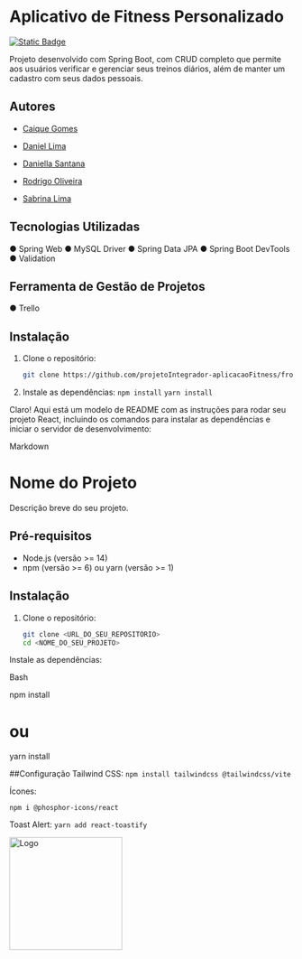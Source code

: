 
# Aplicativo de Fitness Personalizado
[![Static Badge](https://img.shields.io/badge/-Escopo%20do%20projeto-lightgrey)](https://github.com/projetoIntegrador-aplicacaoFitness/backend/blob/main/Escopo%20do%20Projeto.pdf)

Projeto desenvolvido com Spring Boot, com CRUD completo que permite aos usuários verificar e gerenciar seus treinos diários, além de manter
um cadastro com seus dados pessoais.


## Autores

- [Caique Gomes](https://www.linkedin.com/in/cttcaiquegomes/)

- [Daniel Lima](https://www.linkedin.com/in/danieldossantoslima)

- [Daniella Santana](https://www.linkedin.com/in/adaniellasantana/)

- [Rodrigo Oliveira](https://www.linkedin.com/in/rodrigo-oliveira-de-santana-23a330262/)
  
- [Sabrina Lima](https://www.linkedin.com/in/sabrina-santoslima/)



## Tecnologias Utilizadas

● Spring Web
● MySQL Driver
● Spring Data JPA
● Spring Boot DevTools
● Validation

## Ferramenta de Gestão de Projetos

● Trello

## Instalação

1. Clone o repositório:

   ```bash
   git clone https://github.com/projetoIntegrador-aplicacaoFitness/frontend.git```

2. Instale as dependências:
   ```npm install```
  ```yarn install```

Claro! Aqui está um modelo de README com as instruções para rodar seu projeto React, incluindo os comandos para instalar as dependências e iniciar o servidor de desenvolvimento:

Markdown

# Nome do Projeto

Descrição breve do seu projeto.

## Pré-requisitos

* Node.js (versão >= 14)
* npm (versão >= 6) ou yarn (versão >= 1)

## Instalação

1. Clone o repositório:

   ```bash
   git clone <URL_DO_SEU_REPOSITÓRIO>
   cd <NOME_DO_SEU_PROJETO>
Instale as dependências:

Bash

npm install
# ou
yarn install

##Configuração
Tailwind CSS:
```npm install tailwindcss @tailwindcss/vite```

Ícones:
```
npm i @phosphor-icons/react
```
Toast Alert:
```yarn add react-toastify```


<img src="https://brazil.generation.org/wp-content/uploads/2024/10/Generation_BRAZIL_logo_NEW-BLUE.png" alt="Logo" width="200">
